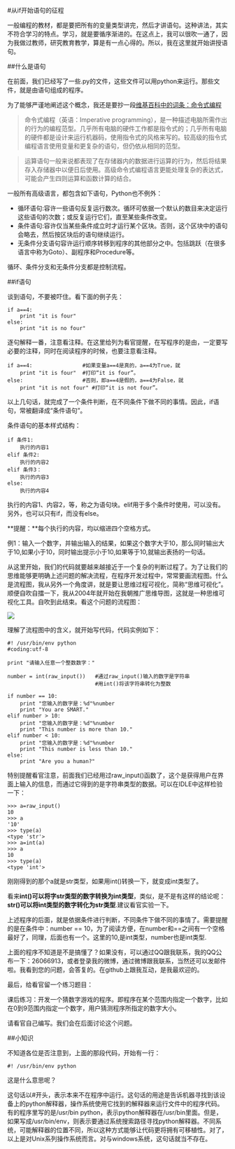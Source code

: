 #从if开始语句的征程

一般编程的教材，都是要把所有的变量类型讲完，然后才讲语句。这种讲法，其实不符合学习的特点。学习，就是要循序渐进的。在这点上，我可以很吹一通了，因为我做过教师，研究教育教学，算是有一点心得的。所以，我在这里就开始讲授语句。

##什么是语句

在前面，我们已经写了一些.py的文件，这些文件可以用python来运行。那些文件，就是由语句组成的程序。

为了能够严谨地阐述这个概念，我还是要抄一段[维基百科中的词条：命令式编程](http://zh.wikipedia.org/wiki/%E6%8C%87%E4%BB%A4%E5%BC%8F%E7%B7%A8%E7%A8%8B)

>命令式编程（英语：Imperative programming），是一种描述电脑所需作出的行为的编程范型。几乎所有电脑的硬件工作都是指令式的；几乎所有电脑的硬件都是设计来运行机器码，使用指令式的风格来写的。较高级的指令式编程语言使用变量和更复杂的语句，但仍依从相同的范型。

>运算语句一般来说都表现了在存储器内的数据进行运算的行为，然后将结果存入存储器中以便日后使用。高级命令式编程语言更能处理复杂的表达式，可能会产生四则运算和函数计算的结合。

一般所有高级语言，都包含如下语句，Python也不例外：

- 循环语句:容许一些语句反复运行数次。循环可依据一个默认的数目来决定运行这些语句的次数；或反复运行它们，直至某些条件改变。
- 条件语句:容许仅当某些条件成立时才运行某个区块。否则，这个区块中的语句会略去，然后按区块后的语句继续运行。
- 无条件分支语句容许运行顺序转移到程序的其他部分之中。包括跳跃（在很多语言中称为Goto）、副程序和Procedure等。

循环、条件分支和无条件分支都是控制流程。

##if语句

谈到语句，不要被吓住。看下面的例子先：

    if a==4:
        print "it is four"
    else:
        print "it is no four"

逐句解释一番，注意看注释。在这里给列为看官提醒，在写程序的是由，一定要写必要的注释，同时在阅读程序的时候，也要注意看注释。

    if a==4:                #如果变量a==4是真的，a==4为True，就
        print "it is four"  #打印“it is four”。
    else:                   #否则，即a==4是假的，a==4为False，就
        print "it is not four" #打印“it is not four”。

以上几句话，就完成了一个条件判断，在不同条件下做不同的事情。因此，if语句，常被翻译成“条件语句”。

条件语句的基本样式结构：

    if 条件1:
        执行的内容1
    elif 条件2:
        执行的内容2
    elif 条件3：
        执行的内容3
    else:
        执行的内容4

执行的内容1、内容2，等，称之为语句块。elif用于多个条件时使用，可以没有。另外，也可以只有if，而没有else。

**提醒：**每个执行的内容，均以缩进四个空格方式。

例1：输入一个数字，并输出输入的结果，如果这个数字大于10，那么同时输出大于10,如果小于10，同时输出提示小于10,如果等于10,就输出表扬的一句话。

从这里开始，我们的代码就要越来越接近于一个复杂的判断过程了。为了让我们的思维能够更明确上述问题的解决流程，在程序开发过程中，常常要画流程图。什么是流程图，我从另外一个角度讲，就是要让思维过程可视化，简称“思维可视化”。顺便自吹自擂一下，我从2004年就开始在我朝推广思维导图，这就是一种思维可视化工具。自吹到此结束。看这个问题的流程图：

![](https://raw.githubusercontent.com/qiwsir/ITArticles/master/Pictures/11101.png)

理解了流程图中的含义，就开始写代码，代码实例如下：

	#! /usr/bin/env python
	#coding:utf-8

	print "请输入任意一个整数数字："

	number = int(raw_input())   #通过raw_input()输入的数字是字符串
	                            #用int()将该字符串转化为整数

	if number == 10:
	    print "您输入的数字是：%d"%number
	    print "You are SMART."
	elif number > 10:
	    print "您输入的数字是：%d"%number
	    print "This number is more than 10."
	elif number < 10:
	    print "您输入的数字是：%d"%number
	    print "This number is less than 10."
	else:
	    print "Are you a human?"

特别提醒看官注意，前面我们已经用过raw_input()函数了，这个是获得用户在界面上输入的信息，而通过它得到的是字符串类型的数据。可以在IDLE中这样检验一下：

    >>> a=raw_input()
    10
    >>> a
    '10'
    >>> type(a)
    <type 'str'>
    >>> a=int(a)
    >>> a
    10
    >>> type(a)
    <type 'int'>

刚刚得到的那个a就是str类型，如果用int()转换一下，就变成int类型了。

看来**int()可以将字str类型的数字转换为int类型**，类似，是不是有这样的结论呢：**str()可以将int类型的数字转化为str类型**.建议看官实验一下。

上述程序的后面，就是依据条件进行判断，不同条件下做不同的事情了。需要提醒的是在条件中：number == 10，为了阅读方便，在number和==之间有一个空格最好了，同理，后面也有一个。这里的10,是int类型，number也是int类型.

上面的程序不知道是不是搞懂了？如果没有，可以通过QQ跟我联系，我的QQ公布一下：26066913，或者登录我的微博，通过微博跟我联系，当然还可以发邮件啦。我看到您的问题，会答复的。在github上跟我互动，是我最欢迎的。

最后，给看官留一个练习题目：

课后练习：开发一个猜数字游戏的程序。即程序在某个范围内指定一个数字，比如在0到9范围内指定一个数字，用户猜测程序所指定的数字大小。

请看官自己编写。我们会在后面讨论这个问题。

##小知识

不知道各位是否注意到，上面的那段代码，开始有一行：

	#! /usr/bin/env python

这是什么意思呢？

这句话以#开头，表示本来不在程序中运行。这句话的用途是告诉机器寻找到该设备上的python解释器，操作系统使用它找到的解释器来运行文件中的程序代码。有的程序里写的是/usr/bin python，表示python解释器在/usr/bin里面。但是，如果写成/usr/bin/env，则表示要通过系统搜索路径寻找python解释器。不同系统，可能解释器的位置不同，所以这种方式能够让代码更将拥有可移植性。对了，以上是对Unix系列操作系统而言。对与windows系统，这句话就当不存在。

